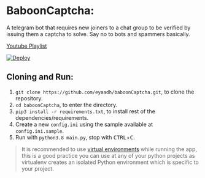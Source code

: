 # BaboonCaptcha:
A telegram bot that requires new joiners to a chat group to be verified by issuing them a captcha to solve. Say no to bots and spammers basically.

[Youtube Playlist](https://www.youtube.com/watch?v=Ze-QLZh53I0&list=PLApP3aDELGhtM6Zb7VF4jiO4T4hw99G1n)

  [![Deploy](https://www.herokucdn.com/deploy/button.svg)](https://heroku.com/deploy?template=https://github.com/sreelekshmi143/verification)

## Cloning and Run:
1. `git clone https://github.com/eyaadh/baboonCaptcha.git`, to clone the repository.
2. `cd baboonCaptcha`, to enter the directory.
3. `pip3 install -r requirements.txt`, to install rest of the dependencies/requirements.
4. Create a new `config.ini` using the sample available at `config.ini.sample`.
5. Run with `python3.8 main.py`, stop with <kbd>CTRL</kbd>+<kbd>C</kbd>.
> It is recommended to use [virtual environments](https://docs.python-guide.org/dev/virtualenvs/) while running the app, this is a good practice you can use at any of your python projects as virtualenv creates an isolated Python environment which is specific to your project.
